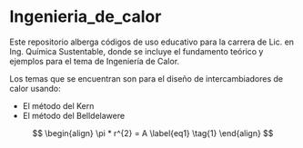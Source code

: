 # Ingenieria_de_calor
Este repositorio alberga códigos de uso educativo para la carrera de Lic. en Ing. Química Sustentable, donde se incluye el fundamento teórico y ejemplos para el tema de Ingeniería de Calor.

Los temas que se encuentran son para el diseño de intercambiadores de calor usando:
* El método del Kern
* El método del Belldelawere

$$
\begin{align}
\pi * r^{2} = A \label{eq1} \tag{1} 
\end{align}
$$
